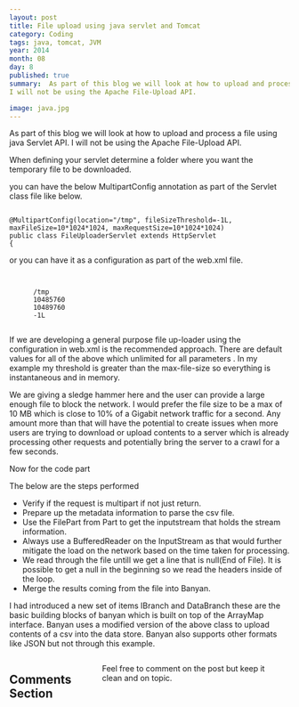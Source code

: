 ```yaml
---
layout: post
title: File upload using java servlet and Tomcat
category: Coding
tags: java, tomcat, JVM
year: 2014
month: 08
day: 8
published: true
summary:  As part of this blog we will look at how to upload and process a file using java Servlet API.
I will not be using the Apache File-Upload API.

image: java.jpg
---
```

As part of this blog we will look at how to upload and process a file using java Servlet API.
I will not be using the Apache File-Upload API.

When  defining your servlet determine a folder where you want the temporary file to be downloaded.

you can have the below MultipartConfig annotation as part of the Servlet class file like below.

<pre><code>
@MultipartConfig(location="/tmp", fileSizeThreshold=-1L, maxFileSize=10*1024*1024, maxRequestSize=10*1024*1024)
public class FileUploaderServlet extends HttpServlet
{
</pre></code>

or you can have it as a configuration as part of the web.xml file. 

<pre><code>
<multipart-config>
      <location>/tmp</location>
      <max-file-size>10485760</max-file-size>
      <max-request-size>10489760</max-request-size>
      <file-size-threshold>-1L</file-size-threshold>
</multipart-config>
</code></pre>

If we are developing a general purpose file up-loader using the configuration in web.xml is the recommended approach. There are default values for all of the above which unlimited for all parameters . In my example my threshold is greater than the max-file-size so everything is instantaneous and in memory.

We are giving a sledge hammer here and the user can provide a large enough file to block the network. I would prefer the file size to be a max of 10 MB which is close to 10% of a Gigabit network traffic for a second. Any amount more than that will have the potential to create issues when more users are trying to download or upload contents to a server which is already processing other requests and potentially bring the server to a crawl for a few seconds.

Now for the code part 

<script src="https://gist.github.com/vallur/1ce92f3df5347ae2907a.js"></script>

The below are the steps performed

* Verify if the request is multipart if not just return.
* Prepare up the metadata information to parse the csv file.
* Use the FilePart from Part to get the inputstream that holds the stream information.
* Always use a BufferedReader on the InputStream as that would further mitigate the load on the network based on the time taken for processing.
* We read through the file untill we get a line that is null(End of File). It is possible to get a null in the beginning so we read the headers inside of the loop.
* Merge the results coming from the file into Banyan.

I had introduced a new set of items IBranch and DataBranch these are the basic building blocks of banyan which is built on top of the ArrayMap interface. Banyan uses a modified version of the above class to upload contents of a csv into the data store. Banyan also supports other formats like JSON but not through this example.

<div class="row">	
    <div class="span9 columns">    
		<h2>Comments Section</h2>
	    <p>Feel free to comment on the post but keep it clean and on topic.</p>	
		<div id="disqus_thread"></div>
		<script type="text/javascript">
			/* * * CONFIGURATION VARIABLES: EDIT BEFORE PASTING INTO YOUR WEBPAGE * * */
			var disqus_shortname = 'vallur'; // required: replace example with your forum shortname
			var disqus_identifier = '{{ page.url }}';
			var disqus_url = 'http://erjjones.github.com{{ page.url }}';
			
			/* * * DON'T EDIT BELOW THIS LINE * * */
			(function() {
				var dsq = document.createElement('script'); dsq.type = 'text/javascript'; dsq.async = true;
				dsq.src = 'http://' + disqus_shortname + '.disqus.com/embed.js';
				(document.getElementsByTagName('head')[0] || document.getElementsByTagName('body')[0]).appendChild(dsq);
			})();
		</script>
		<noscript>Please enable JavaScript to view the <a href="http://disqus.com/?ref_noscript">comments powered by Disqus.</a></noscript>
		<a href="http://disqus.com" class="dsq-brlink">blog comments powered by <span class="logo-disqus">Disqus</span></a>
	</div>
</div>

<!-- Twitter -->
<script>!function(d,s,id){var js,fjs=d.getElementsByTagName(s)[0];if(!d.getElementById(id)){js=d.createElement(s);js.id=id;js.src="//platform.twitter.com/widgets.js";fjs.parentNode.insertBefore(js,fjs);}}(document,"script","twitter-wjs");</script>

<!-- Google + -->
<script type="text/javascript">
  (function() {
    var po = document.createElement('script'); po.type = 'text/javascript'; po.async = true;
    po.src = 'https://apis.google.com/js/plusone.js';
    var s = document.getElementsByTagName('script')[0]; s.parentNode.insertBefore(po, s);
  })();
</script>
